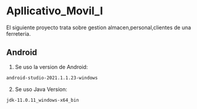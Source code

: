 # Apllicativo_Movil_I
El siguiente proyecto trata sobre gestion almacen,personal,clientes de una ferreteria.
## Android
1. Se uso la version de Android:
```bash
android-studio-2021.1.1.23-windows
```
2. Se uso Java Version:
```bash
jdk-11.0.11_windows-x64_bin
```

